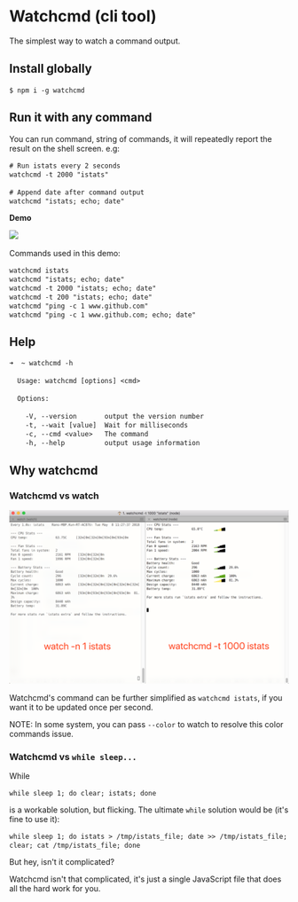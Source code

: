 # Watchcmd (cli tool)

The simplest way to watch a command output.

## Install globally

```
$ npm i -g watchcmd
```

## Run it with any command

You can run command, string of commands, it will repeatedly report the result on the shell screen. e.g:

```
# Run istats every 2 seconds
watchcmd -t 2000 "istats"

# Append date after command output
watchcmd "istats; echo; date"
```

**Demo**

<a href="https://asciinema.org/a/ONEe9M3JTXtlSVfTNC838heAH" target="_blank"><img src="https://asciinema.org/a/ONEe9M3JTXtlSVfTNC838heAH.png" width="582.5" /></a>

Commands used in this demo:

```
watchcmd istats
watchcmd "istats; echo; date"
watchcmd -t 2000 "istats; echo; date"
watchcmd -t 200 "istats; echo; date"
watchcmd "ping -c 1 www.github.com"
watchcmd "ping -c 1 www.github.com; echo; date"
```

## Help

```
➜  ~ watchcmd -h

  Usage: watchcmd [options] <cmd>

  Options:

    -V, --version       output the version number
    -t, --wait [value]  Wait for milliseconds
    -c, --cmd <value>   The command
    -h, --help          output usage information
```

## Why watchcmd

### Watchcmd vs watch

![Watchcmd vs Watch](./assets/watchcmd-vs-watch.png)

Watchcmd's command can be further simplified as `watchcmd istats`, if you want it to be updated once per second.

NOTE: In some system, you can pass `--color` to watch to resolve this color commands issue.

### Watchcmd vs `while sleep...`

While

```
while sleep 1; do clear; istats; done
```

is a workable solution, but flicking. The ultimate `while` solution would be (it's fine to use it):

```
while sleep 1; do istats > /tmp/istats_file; date >> /tmp/istats_file; clear; cat /tmp/istats_file; done
```

But hey, isn't it complicated?

Watchcmd isn't that complicated, it's just a single JavaScript file that does all the hard work for you.
